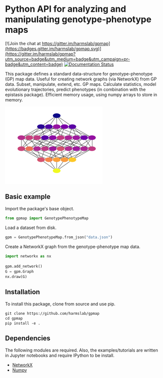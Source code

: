 
# Python API for analyzing and manipulating genotype-phenotype maps


[![Join the chat at https://gitter.im/harmslab/gpmap](https://badges.gitter.im/harmslab/gpmap.svg)](https://gitter.im/harmslab/gpmap?utm_source=badge&utm_medium=badge&utm_campaign=pr-badge&utm_content=badge)
[![Documentation Status](https://readthedocs.org/projects/gpmap/badge/?version=latest)](http://gpmap.readthedocs.io/en/latest/?badge=latest)

This package defines a standard data-structure for genotype-phenotype (GP) map data.
Useful for creating network graphs (via NetworkX) from GP data. Subset, manipulate,
extend, etc. GP maps. Calculate statistics, model evolutionary trajectories, predict
phenotypes (in combination with the epistasis package). Efficient memory usage,
using numpy arrays to store in memory.

<img src="docs/_img/gpm.png" align="middle">

## Basic example

Import the package's base object.
```python
from gpmap import GenotypePhenotypeMap
```

Load a dataset from disk.
```python
gpm = GenotypePhenotypeMap.from_json("data.json")
```

Create a NetworkX graph from the genotype-phenotype map data.
```python
import networkx as nx

gpm.add_network()
G = gpm.Graph
nx.draw(G)
```

## Installation

To install this package, clone from source and use pip.
```
git clone https://github.com/harmslab/gpmap
cd gpmap
pip install -e .
```

## Dependencies

The following modules are required. Also, the examples/tutorials are written in Jupyter notebooks and require IPython to be install.

* [NetworkX](https://networkx.github.io/)
* [Numpy](http://www.numpy.org/)
